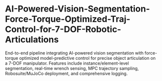 # AI-Powered-Vision-Segmentation-Force-Torque-Optimized-Traj-Control-for-7-DOF-Robotic-Articulations
End-to-end pipeline integrating AI-powered vision segmentation with force-torque optimized model-predictive control for precise object articulation on a 7-DOF manipulator. Features include instance/element-level segmentation, real-time wrench sensing, MPC trajectory sampling, Robosuite/MuJoCo deployment, and comprehensive logging.
